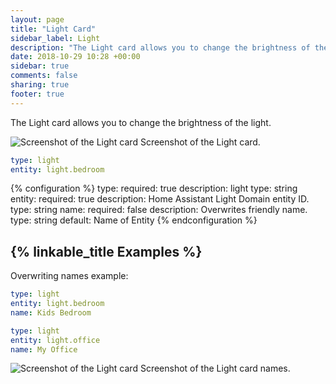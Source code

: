 ```yaml
---
layout: page
title: "Light Card"
sidebar_label: Light
description: "The Light card allows you to change the brightness of the light."
date: 2018-10-29 10:28 +00:00
sidebar: true
comments: false
sharing: true
footer: true
---
```


The Light card allows you to change the brightness of the light.

<p class='img'>
<img src='/images/lovelace/lovelace_light_card.png' alt='Screenshot of the Light card'>
Screenshot of the Light card.
</p>

```yaml
type: light
entity: light.bedroom
```

{% configuration %}
type:
  required: true
  description: light
  type: string
entity:
  required: true
  description: Home Assistant Light Domain entity ID.
  type: string
name:
  required: false
  description: Overwrites friendly name.
  type: string
  default: Name of Entity
{% endconfiguration %}

## {% linkable_title Examples %}

Overwriting names example:

```yaml
type: light
entity: light.bedroom
name: Kids Bedroom
```

```yaml
type: light
entity: light.office
name: My Office
```

<p class='img'>
<img src='/images/lovelace/lovelace_light_complex_card.png' alt='Screenshot of the Light card'>
Screenshot of the Light card names.
</p>
